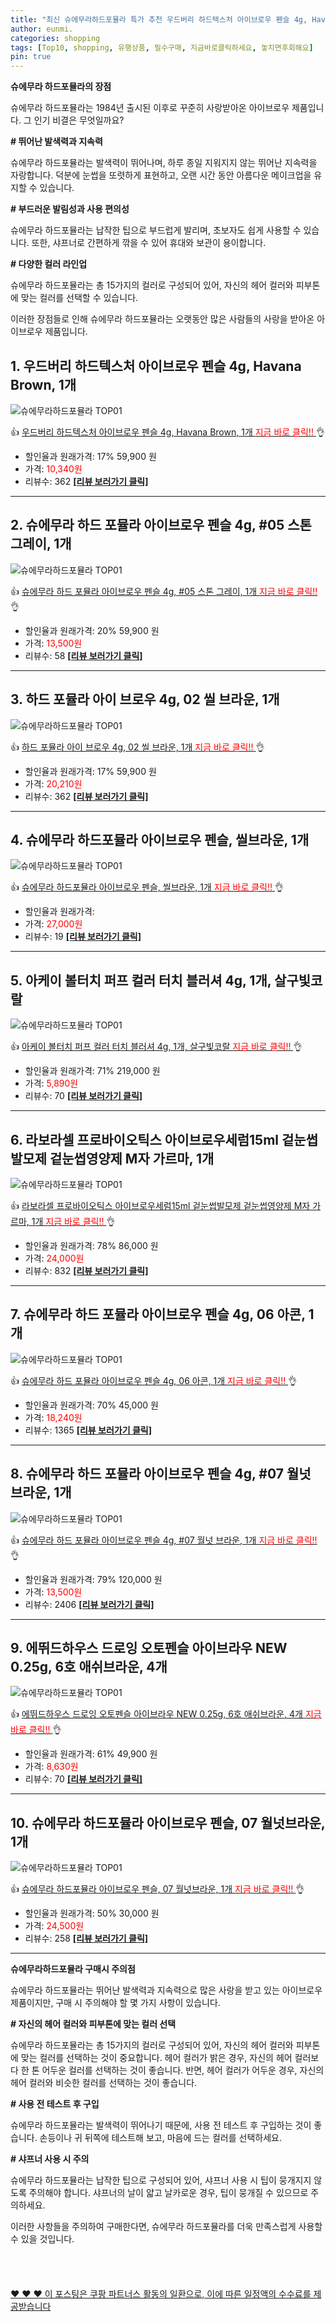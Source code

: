 ```yaml
---
title: "최신 슈에무라하드포뮬라 특가 추천 우드버리 하드텍스처 아이브로우 펜슬 4g, Havana Brown, 1개 비교 장점"
author: eunmi.
categories: shopping
tags: [Top10, shopping, 유행상품, 필수구매, 지금바로클릭하세요, 놓치면후회해요]
pin: true
---
```

**슈에무라 하드포뮬라의 장점**

슈에무라 하드포뮬라는 1984년 출시된 이후로 꾸준히 사랑받아온 아이브로우 제품입니다. 그 인기 비결은 무엇일까요?

**# 뛰어난 발색력과 지속력**

슈에무라 하드포뮬라는 발색력이 뛰어나며, 하루 종일 지워지지 않는 뛰어난 지속력을 자랑합니다. 덕분에 눈썹을 또렷하게 표현하고, 오랜 시간 동안 아름다운 메이크업을 유지할 수 있습니다.

**# 부드러운 발림성과 사용 편의성**

슈에무라 하드포뮬라는 납작한 팁으로 부드럽게 발리며, 초보자도 쉽게 사용할 수 있습니다. 또한, 샤프너로 간편하게 깎을 수 있어 휴대와 보관이 용이합니다.

**# 다양한 컬러 라인업**

슈에무라 하드포뮬라는 총 15가지의 컬러로 구성되어 있어, 자신의 헤어 컬러와 피부톤에 맞는 컬러를 선택할 수 있습니다.

이러한 장점들로 인해 슈에무라 하드포뮬라는 오랫동안 많은 사람들의 사랑을 받아온 아이브로우 제품입니다.

   

## 1. 우드버리 하드텍스처 아이브로우 펜슬 4g, Havana Brown, 1개

![슈에무라하드포뮬라 TOP01](https://thumbnail6.coupangcdn.com/thumbnails/remote/230x230ex/image/retail/images/3655998422972789-99ac68e7-cc5c-4c88-ad91-2f094e3a85f0.jpg)


👍 [우드버리 하드텍스처 아이브로우 펜슬 4g, Havana Brown, 1개 <font color=red> 지금 바로 클릭!! </font> ](https://link.coupang.com/re/AFFSDP?lptag=AF3617701&subid=GithubCoopas&pageKey=6958783724&traceid=V0-153&itemId=16934004443&vendorItemId=3022794376) 👌 


- 할인율과 원래가격: 17%  59,900   원
- 가격: <span style='color:red'>10,340원</span>
- 리뷰수: 362  [**[리뷰 보러가기 클릭]**](https://link.coupang.com/re/AFFSDP?lptag=AF3617701&subid=GithubCoopas&pageKey=6958783724&traceid=V0-153&itemId=16934004443&vendorItemId=3022794376)

---


   

## 2. 슈에무라 하드 포뮬라 아이브로우 펜슬 4g, #05 스톤 그레이, 1개

![슈에무라하드포뮬라 TOP01](https://thumbnail10.coupangcdn.com/thumbnails/remote/230x230ex/image/vendor_inventory/03db/6be60d5738aa86fe858f4b4b999896e43241401e0f62af7c38176dff21da.jpg)


👍 [슈에무라 하드 포뮬라 아이브로우 펜슬 4g, #05 스톤 그레이, 1개 <font color=red> 지금 바로 클릭!! </font> ](https://link.coupang.com/re/AFFSDP?lptag=AF3617701&subid=GithubCoopas&pageKey=6437397490&traceid=V0-153&itemId=20433655841&vendorItemId=87514592838) 👌 


- 할인율과 원래가격: 20%  59,900   원
- 가격: <span style='color:red'>13,500원</span>
- 리뷰수: 58  [**[리뷰 보러가기 클릭]**](https://link.coupang.com/re/AFFSDP?lptag=AF3617701&subid=GithubCoopas&pageKey=6437397490&traceid=V0-153&itemId=20433655841&vendorItemId=87514592838)

---


   

## 3. 하드 포뮬라 아이 브로우 4g, 02 씰 브라운, 1개

![슈에무라하드포뮬라 TOP01](https://thumbnail7.coupangcdn.com/thumbnails/remote/230x230ex/image/vendor_inventory/59c5/9168b36f6b38987a54ef20ba01898b57565982a571b24db36efcb1555aea.png)


👍 [하드 포뮬라 아이 브로우 4g, 02 씰 브라운, 1개 <font color=red> 지금 바로 클릭!! </font> ](https://link.coupang.com/re/AFFSDP?lptag=AF3617701&subid=GithubCoopas&pageKey=2110746790&traceid=V0-153&itemId=3660769048&vendorItemId=87662762921) 👌 


- 할인율과 원래가격: 17%  59,900   원
- 가격: <span style='color:red'>20,210원</span>
- 리뷰수: 362  [**[리뷰 보러가기 클릭]**](https://link.coupang.com/re/AFFSDP?lptag=AF3617701&subid=GithubCoopas&pageKey=2110746790&traceid=V0-153&itemId=3660769048&vendorItemId=87662762921)

---


   

## 4. 슈에무라 하드포뮬라 아이브로우 펜슬, 씰브라운, 1개

![슈에무라하드포뮬라 TOP01](https://thumbnail9.coupangcdn.com/thumbnails/remote/230x230ex/image/vendor_inventory/70f8/5ed546399ba09ad0c31856b3fb20c0d7a4bbdddd5260e548f439b41731c4.jpg)


👍 [슈에무라 하드포뮬라 아이브로우 펜슬, 씰브라운, 1개 <font color=red> 지금 바로 클릭!! </font> ](https://link.coupang.com/re/AFFSDP?lptag=AF3617701&subid=GithubCoopas&pageKey=6437397490&traceid=V0-153&itemId=20227614485&vendorItemId=82055302988) 👌 


- 할인율과 원래가격: 
- 가격: <span style='color:red'>27,000원</span>
- 리뷰수: 19  [**[리뷰 보러가기 클릭]**](https://link.coupang.com/re/AFFSDP?lptag=AF3617701&subid=GithubCoopas&pageKey=6437397490&traceid=V0-153&itemId=20227614485&vendorItemId=82055302988)

---


   

## 5. 아케이 볼터치 퍼프 컬러 터치 블러셔 4g, 1개, 살구빛코랄

![슈에무라하드포뮬라 TOP01](https://thumbnail6.coupangcdn.com/thumbnails/remote/230x230ex/image/retail/images/2022/12/22/14/8/ec263ad3-eca5-4ae2-9c0d-1e3c2d0c5aaf.jpg)


👍 [아케이 볼터치 퍼프 컬러 터치 블러셔 4g, 1개, 살구빛코랄 <font color=red> 지금 바로 클릭!! </font> ](https://link.coupang.com/re/AFFSDP?lptag=AF3617701&subid=GithubCoopas&pageKey=7014925425&traceid=V0-153&itemId=17252740630&vendorItemId=84424132627) 👌 


- 할인율과 원래가격: 71%  219,000   원
- 가격: <span style='color:red'>5,890원</span>
- 리뷰수: 70  [**[리뷰 보러가기 클릭]**](https://link.coupang.com/re/AFFSDP?lptag=AF3617701&subid=GithubCoopas&pageKey=7014925425&traceid=V0-153&itemId=17252740630&vendorItemId=84424132627)

---


   

## 6. 라보라셀 프로바이오틱스 아이브로우세럼15ml 겉눈썹발모제 겉눈썹영양제 M자 가르마, 1개

![슈에무라하드포뮬라 TOP01](https://thumbnail10.coupangcdn.com/thumbnails/remote/230x230ex/image/vendor_inventory/1f05/7b332d6c7a6285d918c4bb93ec7cf20e2f36fc44bef681a93510dc9b821b.jpg)


👍 [라보라셀 프로바이오틱스 아이브로우세럼15ml 겉눈썹발모제 겉눈썹영양제 M자 가르마, 1개 <font color=red> 지금 바로 클릭!! </font> ](https://link.coupang.com/re/AFFSDP?lptag=AF3617701&subid=GithubCoopas&pageKey=7700203555&traceid=V0-153&itemId=20614621192&vendorItemId=83068693516) 👌 


- 할인율과 원래가격: 78%  86,000   원
- 가격: <span style='color:red'>24,000원</span>
- 리뷰수: 832  [**[리뷰 보러가기 클릭]**](https://link.coupang.com/re/AFFSDP?lptag=AF3617701&subid=GithubCoopas&pageKey=7700203555&traceid=V0-153&itemId=20614621192&vendorItemId=83068693516)

---


   

## 7. 슈에무라 하드 포뮬라 아이브로우 펜슬 4g, 06 아콘, 1개

![슈에무라하드포뮬라 TOP01](https://thumbnail7.coupangcdn.com/thumbnails/remote/230x230ex/image/vendor_inventory/59c5/9168b36f6b38987a54ef20ba01898b57565982a571b24db36efcb1555aea.png)


👍 [슈에무라 하드 포뮬라 아이브로우 펜슬 4g, 06 아콘, 1개 <font color=red> 지금 바로 클릭!! </font> ](https://link.coupang.com/re/AFFSDP?lptag=AF3617701&subid=GithubCoopas&pageKey=6437397490&traceid=V0-153&itemId=18862674530&vendorItemId=87662856850) 👌 


- 할인율과 원래가격: 70%  45,000   원
- 가격: <span style='color:red'>18,240원</span>
- 리뷰수: 1365  [**[리뷰 보러가기 클릭]**](https://link.coupang.com/re/AFFSDP?lptag=AF3617701&subid=GithubCoopas&pageKey=6437397490&traceid=V0-153&itemId=18862674530&vendorItemId=87662856850)

---


   

## 8. 슈에무라 하드 포뮬라 아이브로우 펜슬 4g, #07 월넛 브라운, 1개

![슈에무라하드포뮬라 TOP01](https://thumbnail10.coupangcdn.com/thumbnails/remote/230x230ex/image/vendor_inventory/03db/6be60d5738aa86fe858f4b4b999896e43241401e0f62af7c38176dff21da.jpg)


👍 [슈에무라 하드 포뮬라 아이브로우 펜슬 4g, #07 월넛 브라운, 1개 <font color=red> 지금 바로 클릭!! </font> ](https://link.coupang.com/re/AFFSDP?lptag=AF3617701&subid=GithubCoopas&pageKey=6437397490&traceid=V0-153&itemId=20433655846&vendorItemId=87514592852) 👌 


- 할인율과 원래가격: 79%  120,000   원
- 가격: <span style='color:red'>13,500원</span>
- 리뷰수: 2406  [**[리뷰 보러가기 클릭]**](https://link.coupang.com/re/AFFSDP?lptag=AF3617701&subid=GithubCoopas&pageKey=6437397490&traceid=V0-153&itemId=20433655846&vendorItemId=87514592852)

---


   

## 9. 에뛰드하우스 드로잉 오토펜슬 아이브라우 NEW 0.25g, 6호 애쉬브라운, 4개

![슈에무라하드포뮬라 TOP01](https://thumbnail9.coupangcdn.com/thumbnails/remote/230x230ex/image/retail/images/0f2a4596-50fc-44f6-89f3-3c2cb3054ccd778123446937898142.png)


👍 [에뛰드하우스 드로잉 오토펜슬 아이브라우 NEW 0.25g, 6호 애쉬브라운, 4개 <font color=red> 지금 바로 클릭!! </font> ](https://link.coupang.com/re/AFFSDP?lptag=AF3617701&subid=GithubCoopas&pageKey=7470432629&traceid=V0-153&itemId=19168294839&vendorItemId=86286587853) 👌 


- 할인율과 원래가격: 61%  49,900   원
- 가격: <span style='color:red'>8,630원</span>
- 리뷰수: 70  [**[리뷰 보러가기 클릭]**](https://link.coupang.com/re/AFFSDP?lptag=AF3617701&subid=GithubCoopas&pageKey=7470432629&traceid=V0-153&itemId=19168294839&vendorItemId=86286587853)

---


   

## 10. 슈에무라 하드포뮬라 아이브로우 펜슬, 07 월넛브라운, 1개

![슈에무라하드포뮬라 TOP01](https://thumbnail7.coupangcdn.com/thumbnails/remote/230x230ex/image/vendor_inventory/59c5/9168b36f6b38987a54ef20ba01898b57565982a571b24db36efcb1555aea.png)


👍 [슈에무라 하드포뮬라 아이브로우 펜슬, 07 월넛브라운, 1개 <font color=red> 지금 바로 클릭!! </font> ](https://link.coupang.com/re/AFFSDP?lptag=AF3617701&subid=GithubCoopas&pageKey=2110746790&traceid=V0-153&itemId=13094740841&vendorItemId=87662762987) 👌 


- 할인율과 원래가격: 50%  30,000   원
- 가격: <span style='color:red'>24,500원</span>
- 리뷰수: 258  [**[리뷰 보러가기 클릭]**](https://link.coupang.com/re/AFFSDP?lptag=AF3617701&subid=GithubCoopas&pageKey=2110746790&traceid=V0-153&itemId=13094740841&vendorItemId=87662762987)

---
**슈에무라하드포뮬라 구매시 주의점**

슈에무라 하드포뮬라는 뛰어난 발색력과 지속력으로 많은 사랑을 받고 있는 아이브로우 제품이지만, 구매 시 주의해야 할 몇 가지 사항이 있습니다.

**# 자신의 헤어 컬러와 피부톤에 맞는 컬러 선택**

슈에무라 하드포뮬라는 총 15가지의 컬러로 구성되어 있어, 자신의 헤어 컬러와 피부톤에 맞는 컬러를 선택하는 것이 중요합니다. 헤어 컬러가 밝은 경우, 자신의 헤어 컬러보다 한 톤 어두운 컬러를 선택하는 것이 좋습니다. 반면, 헤어 컬러가 어두운 경우, 자신의 헤어 컬러와 비슷한 컬러를 선택하는 것이 좋습니다.

**# 사용 전 테스트 후 구입**

슈에무라 하드포뮬라는 발색력이 뛰어나기 때문에, 사용 전 테스트 후 구입하는 것이 좋습니다. 손등이나 귀 뒤쪽에 테스트해 보고, 마음에 드는 컬러를 선택하세요.

**# 샤프너 사용 시 주의**

슈에무라 하드포뮬라는 납작한 팁으로 구성되어 있어, 샤프너 사용 시 팁이 뭉개지지 않도록 주의해야 합니다. 샤프너의 날이 얇고 날카로운 경우, 팁이 뭉개질 수 있으므로 주의하세요.

이러한 사항들을 주의하여 구매한다면, 슈에무라 하드포뮬라를 더욱 만족스럽게 사용할 수 있을 것입니다.<br><br><br><br><br> [ ❤ ❤ ❤ 이 포스팅은 쿠팡 파트너스 활동의 일환으로, 이에 따른 일정액의 수수료를 제공받습니다](https://link.coupang.com/a/bcEFyh)